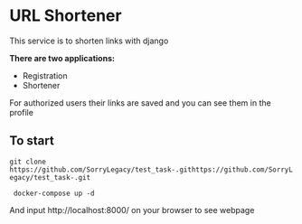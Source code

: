 <h1>URL Shortener</h1>

<p>This service is to shorten links with django</p>

<b>There are two applications:</b>
<ul>
<li>Registration </li>
<li>Shortener</li>
</ul>

For authorized users their links are saved and you can see them in the profile

<h2>To start</h2>
<p><code>git clone https://github.com/SorryLegacy/test_task-.githttps://github.com/SorryLegacy/test_task-.git</code></p>
<p><code> docker-compose up -d</code></p> 

And input http://localhost:8000/ on your browser to see webpage


